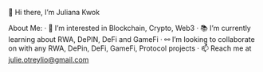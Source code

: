 👋 Hi there, I’m Juliana Kwok

About Me:
· 👀 I’m interested in Blockchain, Crypto, Web3
· 📚 I’m currently learning about RWA, DePIN, DeFi and GameFi
· ⚯ I’m looking to collaborate on with any RWA, DePin, DeFi, GameFi, Protocol projects
· 📫 Reach me at julie.otreylio@gmail.com

<!---
JulianaKwok/JulianaKwok is a ✨ special ✨ repository because its `README.md` (this file) appears on your GitHub profile.
You can click the Preview link to take a look at your changes.
--->
